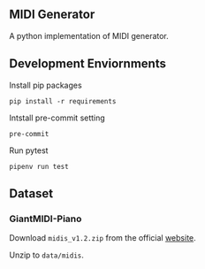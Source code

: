 ## MIDI Generator
A python implementation of MIDI generator.

## Development Enviornments
Install pip packages

<code>pip install -r requirements</code>

Intstall pre-commit setting

<code>pre-commit</code>

Run pytest

<code>pipenv run test</code>

## Dataset
### GiantMIDI-Piano
Download <code>midis_v1.2.zip</code> from the official [website](https://github.com/bytedance/GiantMIDI-Piano).

Unzip to <code>data/midis</code>.
